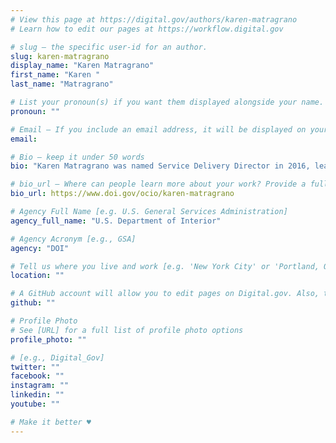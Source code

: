 ```yaml
---
# View this page at https://digital.gov/authors/karen-matragrano
# Learn how to edit our pages at https://workflow.digital.gov

# slug — the specific user-id for an author.
slug: karen-matragrano
display_name: "Karen Matragrano"
first_name: "Karen "
last_name: "Matragrano"

# List your pronoun(s) if you want them displayed alongside your name. If blank, we'll use just your name. Learn more http://mypronouns.org
pronoun: ""

# Email — If you include an email address, it will be displayed on your profile page
email: 

# Bio — keep it under 50 words
bio: "Karen Matragrano was named Service Delivery Director in 2016, leading the largest division within the OCIO. In this role, she led a team who are dedicated to implementing and managing modern and secure IT solutions to meet the needs of our customers. She values customer feedback and continually looks for ways to improve IT service experience. In January 2020, she accepted the role as Deputy CIO for the Enterprise Services Division, performing similar duties as her previous role."

# bio_url — Where can people learn more about your work? Provide a full URL [e.g. 'https://www.example.gov/']
bio_url: https://www.doi.gov/ocio/karen-matragrano

# Agency Full Name [e.g. U.S. General Services Administration]
agency_full_name: "U.S. Department of Interior"

# Agency Acronym [e.g., GSA]
agency: "DOI"

# Tell us where you live and work [e.g. 'New York City' or 'Portland, OR']
location: ""

# A GitHub account will allow you to edit pages on Digital.gov. Also, the image used in your GitHub account can be used to populate your digital.gov profile photo. Learn more about getting a Github account at [URL]
github: ""

# Profile Photo
# See [URL] for a full list of profile photo options
profile_photo: ""

# [e.g., Digital_Gov]
twitter: ""
facebook: ""
instagram: ""
linkedin: ""
youtube: ""

# Make it better ♥
---
```

